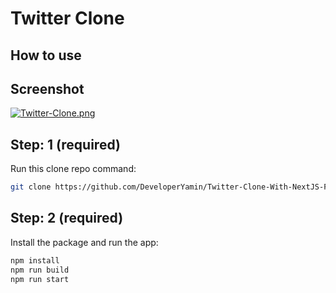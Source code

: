 # Twitter Clone

## How to use

## Screenshot

[![Twitter-Clone.png](https://i.postimg.cc/g06hfZ2c/Twitter-Clone.png)](https://postimg.cc/SXkj9j9H)

## Step: 1 (required)

Run this clone repo command:

```sh
git clone https://github.com/DeveloperYamin/Twitter-Clone-With-NextJS-Five.git
```

## Step: 2 (required)

Install the package and run the app:

```sh
npm install
npm run build
npm run start
```

